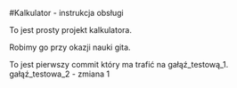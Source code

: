 #Kalkulator - instrukcja obsługi

To jest prosty projekt kalkulatora.

Robimy go przy okazji nauki gita.

To jest pierwszy commit który ma trafić na gałąź_testową_1.
gałąź_testowa_2 - zmiana 1